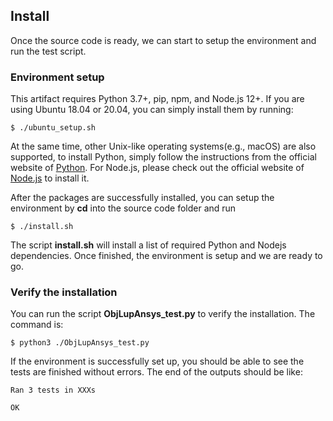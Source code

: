 ## Install
Once the source code is ready, we can start to setup the environment and run the test script. 
### Environment setup
This artifact requires Python 3.7+, pip, npm, and Node.js 12+. If you are using Ubuntu 18.04 or 20.04, you can simply install them by running:

```shell
$ ./ubuntu_setup.sh
```

At the same time, other Unix-like operating systems(e.g., macOS) are also supported, to install Python, simply follow the instructions from the official website of [Python](https://www.python.org/downloads/). For Node.js, please check out the official website of [Node.js](https://nodejs.org/en/) to install it.

After the packages are successfully installed, you can setup the environment by **cd** into the source code folder and run

```shell
$ ./install.sh
```

The script **install.sh** will install a list of required Python and Nodejs dependencies. Once finished, the environment is setup and we are ready to go.

### Verify the installation
You can run the script **ObjLupAnsys_test.py** to verify the installation. The command is:

```shell
$ python3 ./ObjLupAnsys_test.py
```

If the environment is successfully set up, you should be able to see the tests are finished without errors. The end of the outputs should be like: 

```shell
Ran 3 tests in XXXs

OK
```